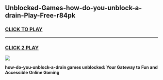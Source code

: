 
## Unblocked-Games-how-do-you-unblock-a-drain-Play-Free-r84pk
<h3>
<a href="https://premium76.site?title=how-do-you-unblock-a-drain&ref=20M">CLICK TO PLAY</a></h3>
<hr>

<h3>
<a href="https://premium76.site?title=how-do-you-unblock-a-drain&ref=20M">CLICK 2 PLAY</a>
  
</h3>

<a href="https://premium76.site?title=how-do-you-unblock-a-drain&ref=19M"><img src="https://clearcache.store/games.png"></a>


**how-do-you-unblock-a-drain games unblocked: Your Gateway to Fun and Accessible Online Gaming**
